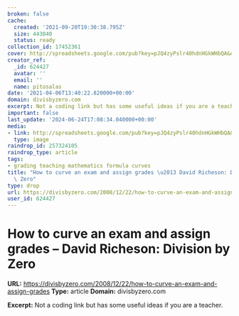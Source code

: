 ```yaml
---
broken: false
cache:
  created: '2021-09-20T19:30:38.795Z'
  size: 443040
  status: ready
collection_id: 17452361
cover: http://spreadsheets.google.com/pub?key=pJQ4zyPslr40hdnHGkWHbQA&oid=6&output=image&w=640
creator_ref:
  _id: 624427
  avatar: ''
  email: ''
  name: pitosalas
date: '2021-04-06T13:40:22.820000+00:00'
domain: divisbyzero.com
excerpt: Not a coding link but has some useful ideas if you are a teacher.
important: false
last_update: '2024-06-24T17:08:34.040000+00:00'
media:
- link: http://spreadsheets.google.com/pub?key=pJQ4zyPslr40hdnHGkWHbQA&oid=6&output=image&w=640
  type: image
raindrop_id: 257324105
raindrop_type: article
tags:
- grading teaching mathematics formula curves
title: "How to curve an exam and assign grades \u2013 David Richeson: Division by\
  \ Zero"
type: drop
url: https://divisbyzero.com/2008/12/22/how-to-curve-an-exam-and-assign-grades
user_id: 624427
---
```


# How to curve an exam and assign grades – David Richeson: Division by Zero

**URL:** https://divisbyzero.com/2008/12/22/how-to-curve-an-exam-and-assign-grades
**Type:** article
**Domain:** divisbyzero.com

**Excerpt:** Not a coding link but has some useful ideas if you are a teacher.
